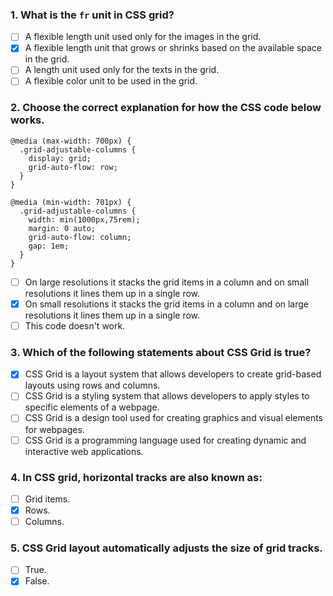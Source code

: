 ### 1. What is the `fr` unit in CSS grid?

- [ ] A flexible length unit used only for the images in the grid.
- [x] A flexible length unit that grows or shrinks based on the available space in the grid.
- [ ] A length unit used only for the texts in the grid.
- [ ] A flexible color unit to be used in the grid.

### 2. Choose the correct explanation for how the CSS code below works.

```
@media (max-width: 700px) {
  .grid-adjustable-columns {
    display: grid;
    grid-auto-flow: row;
  }
}

@media (min-width: 701px) {
  .grid-adjustable-columns {
    width: min(1000px,75rem);
    margin: 0 auto;
    grid-auto-flow: column;
    gap: 1em;
  }
}
```

- [ ] On large resolutions it stacks the grid items in a column and on small resolutions it lines them up in a single row.
- [x] On small resolutions it stacks the grid items in a column and on large resolutions it lines them up in a single row.
- [ ] This code doesn't work.

### 3. Which of the following statements about CSS Grid is true?

- [x] CSS Grid is a layout system that allows developers to create grid-based layouts using rows and columns.
- [ ] CSS Grid is a styling system that allows developers to apply styles to specific elements of a webpage.
- [ ] CSS Grid is a design tool used for creating graphics and visual elements for webpages.
- [ ] CSS Grid is a programming language used for creating dynamic and interactive web applications.

### 4. In CSS grid, horizontal tracks are also known as:

- [ ] Grid items.
- [x] Rows.
- [ ] Columns.

### 5. CSS Grid layout automatically adjusts the size of grid tracks.

- [ ] True.
- [x] False.
